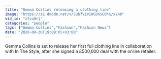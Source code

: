 ```yaml
---
title: "Gemma Collins releasing a clothing line"
image: "https://s1.dmcdn.net/v/SQbfV1VIWCDnSC0hK/x240"
vid_id: "x7vu0rj"
categories: "people"
tags: ["Gemma Collins","Fashion","Fashion News"]
date: "2020-08-30T19:08:05+03:00"
---
```

Gemma Collins is set to release her first full clothing line in collaboration with In The Style, after she signed a £500,000 deal with the online retailer.
